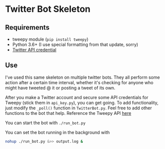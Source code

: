 # Twitter Bot Skeleton

## Requirements
* tweepy module (`pip install tweepy`)
* Python 3.6+ (I use special formatting from that update, sorry)
* [Twitter API credential](https://dev.twitter.com)

## Use
I've used this same skeleton on multiple twitter bots. They all perform some action after a certain time interval, whether it's checking for anyone who might have tweeted @ it or posting a tweet of its own.  

After you make a Twitter account and secure some API credentials for Tweepy (stick them in `api_key.py`), you can get going. To add functionality, just modify the `_poll()` function in `TwitterBot.py`. Feel free to add other functions to the bot that help. Reference the Tweepy API [here](http://docs.tweepy.org/en/v3.5.0/api.html) 

You can start the bot with `./run_bot.py`  

You can set the bot running in the background with 

```bash
nohup ./run_bot.py &>> output.log &
```